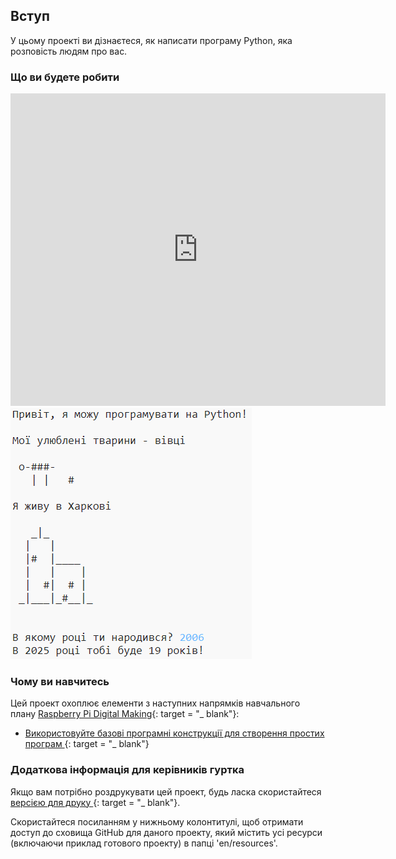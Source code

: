 ## Вступ

У цьому проекті ви дізнаєтеся, як написати програму Python, яка розповість людям про вас.

### Що ви будете робити

<div class="trinket">
  <iframe src="https://trinket.io/embed/python/a1f663ae0d?outputOnly=true&start=result" width="600" height="500" frameborder="0" marginwidth="0" marginheight="0" allowfullscreen>
  </iframe>
  <img src="images/me-final.png">
</div>

### Чому ви навчитесь

Цей проект охоплює елементи з наступних напрямків навчального плану [Raspberry Pi Digital Making](http://rpf.io/curriculum){: target = "_ blank"}:

+ [Використовуйте базові програмні конструкції для створення простих програм ](https://www.raspberrypi.org/curriculum/programming/creator) {: target = "_ blank"}

### Додаткова інформація для керівників гуртка

Якщо вам потрібно роздрукувати цей проект, будь ласка скористайтеся [ версією для друку ](https://projects.raspberrypi.org/en/projects/about-me/print) {: target = "_ blank"}.

Скористайтеся посиланням у нижньому колонтитулі, щоб отримати доступ до сховища GitHub для даного проекту, який містить усі ресурси (включаючи приклад готового проекту) в папці 'en/resources'.